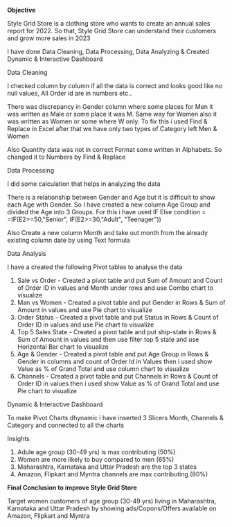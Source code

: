 **Objective**

Style Grid Store is a clothing store who wants to create an annual sales report for 2022. So that, Style Grid Store can understand their customers
and grow more sales in 2023

I have done Data Cleaning, Data Processing, Data Analyzing & Created Dynamic & Interactive Dashboard


Data Cleaning

I checked column by column if all the data is correct and looks good like no null values, All Order id are in numbers etc..

There was discrepancy in Gender column where some places for Men it was written as Male or some place it was M.
Same way for Women also it was written as Women or some where W only. To fix this i used Find & Replace in Excel after that we have only two types of Category left Men & Women

Also Quantity data was not in correct Format some written in Alphabets. So changed it to Numbers by Find & Replace


Data Processing

I did some calculation that helps in analyzing the data

There is a relationship between Gender and Age but it is difficult to show each Age with Gender. So I have created a new column Age Group and divided the Age into 3 Groups.
For this i have used IF Else condition = =IF(E2>=50,"Senior", IF(E2>=30,"Adult", "Teenager"))


Also Create a new column Month and take out month from the already existing column date by using Text formula 


Data Analysis

I have a created the following Pivot tables to analyse the data

1. Sale vs Order     -  Created a pivot table and put Sum of Amount and Count of Order ID in values and Month under rows and use Combo chart to visualize
2. Man vs Women      -  Created a pivot table and put Gender in Rows & Sum of Amount in values and use Pie chart to visualize
3. Order Status      -  Created a pivot table and put Status in Rows & Count of Order ID in values and use Pie chart to visualize
4. Top 5 Sales State -  Created a pivot table and put ship-state in Rows & Sum of Amount in values and then use filter top 5 state and use Horizontal Bar chart to visualize
5. Age & Gender      -  Created a pivot table and put Age Group in Rows & Gender in columns and count of Order Id in Values then i used show Value as % of Grand Total and use 
                        column chart to visualize
6. Channels          -  Created a pivot table and put Channels in Rows & Count of Order ID in values then i used show Value as % of Grand Total and use 
                        Pie chart to visualize

Dynamic & Interactive Dashboard

To make Pivot Charts dhynamic i have inserted 3 Slicers Month, Channels & Category and connected to all the charts


Insights

1. Adule age group (30-49 yrs) is max contributing (50%)
2. Women are more likely to buy compared to men (65%)
3. Maharashtra, Karnataka and Uttar Pradesh are the top 3 states
4. Amazon, Flipkart and Myntra channels are max contributing (80%)


**Final Conclusion to improve Style Grid Store**

Target women customers of age group (30-49 yrs) living in Maharashtra, Karnataka and Uttar Pradesh by showing ads/Copons/Offers available on Amazon, Flipkart and Myntra

